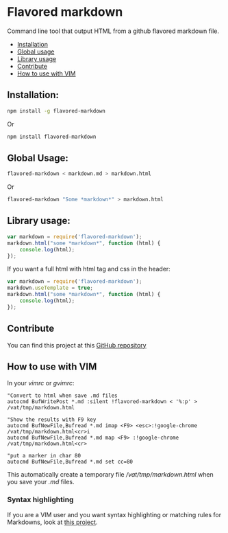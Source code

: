 Flavored markdown
=================

Command line tool that output HTML from a github flavored markdown file.

 - [Installation](#installation)
 - [Global usage](#global-usage)
 - [Library usage](#library-usage)
 - [Contribute](#contribute)
 - [How to use with VIM](#how-to-use-with-vim)

Installation:
-------------

```sh
npm install -g flavored-markdown
```

Or

```sh
npm install flavored-markdown
```

Global Usage:
-------------

```sh
flavored-markdown < markdown.md > markdown.html
```

Or

```sh
flavored-markdown "Some *markdown*" > markdown.html
```

Library usage:
--------------

```javascript
var markdown = require('flavored-markdown');
markdown.html("some *markdown*", function (html) {
    console.log(html);
});
```

If you want a full html with html tag and css in the header:

```javascript
var markdown = require('flavored-markdown');
markdown.useTemplate = true;
markdown.html("some *markdown*", function (html) {
    console.log(html);
});
```

Contribute
----------

You can find this project at this [GitHub repository][github]

How to use with VIM
-------------------

In your *vimrc* or *gvimrc*:

```vim
"Convert to html when save .md files
autocmd BufWritePost *.md :silent !flavored-markdown < '%:p' > /vat/tmp/markdown.html

"Show the results with F9 key
autocmd BufNewFile,Bufread *.md imap <F9> <esc>:!google-chrome /vat/tmp/markdown.html<cr>i
autocmd BufNewFile,Bufread *.md map <F9> :!google-chrome /vat/tmp/markdown.html<cr>

"put a marker in char 80
autocmd BufNewFile,Bufread *.md set cc=80
```

This automatically create a temporary file */vat/tmp/markdown.html* when you save your *.md* files.

### Syntax highlighting

If you are a VIM user and you want syntax highlighting or matching rules for
Markdowns, look at [this project][vimmarkdown].

[vimmarkdown]: https://github.com/plasticboy/vim-markdown
[github]: https://github.com/solispauwels/markdown


